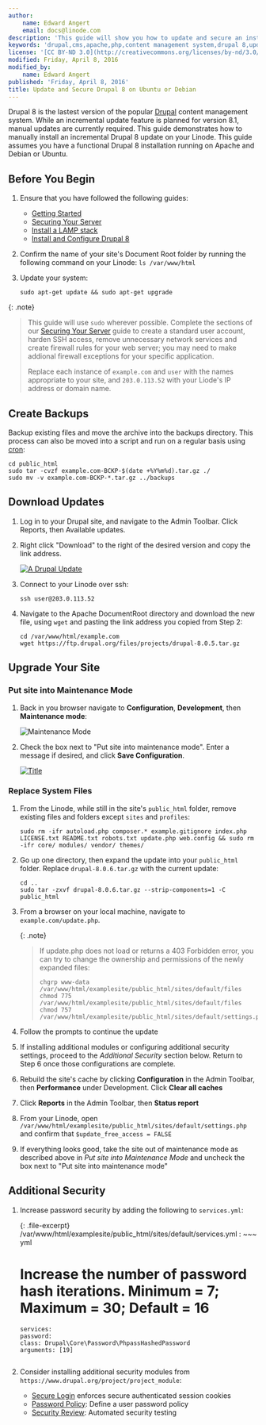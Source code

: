 ```yaml
---
author:
    name: Edward Angert
    email: docs@linode.com
description: 'This guide will show you how to update and secure an installation of Drupal 8 CMS on your Linode running Ubuntu or Debian.'
keywords: 'drupal,cms,apache,php,content management system,drupal 8,update'
license: '[CC BY-ND 3.0](http://creativecommons.org/licenses/by-nd/3.0/us/)'
modified: Friday, April 8, 2016
modified_by:
    name: Edward Angert
published: 'Friday, April 8, 2016'
title: Update and Secure Drupal 8 on Ubuntu or Debian
---
```


Drupal 8 is the lastest version of the popular [Drupal](https://www.drupal.org/) content management system. While an incremental update feature is planned for version 8.1, manual updates are currently required. This guide demonstrates how to manually install an incremental Drupal 8 update on your Linode. This guide assumes you have a functional Drupal 8 installation running on Apache and Debian or Ubuntu.

## Before You Begin

1.  Ensure that you have followed the following guides:

    -   [Getting Started](/docs/getting-started)
    -   [Securing Your Server](/docs/security/securing-your-server)
    -   [Install a LAMP stack](/docs/websites/lamp/lamp-on-ubuntu-14-04) 
    -   [Install and Configure Drupal 8](/docs/websites/cms/install-and-configure-drupal-8)

2.  Confirm the name of your site's Document Root folder by running the following command on your Linode: ``ls /var/www/html``

3.  Update your system:

        sudo apt-get update && sudo apt-get upgrade

{: .note}
>
>  This guide will use `sudo` wherever possible. Complete the sections of our [Securing Your Server](/docs/security/securing-your-server) guide to create a standard user account, harden SSH access, remove unnecessary network services and create firewall rules for your web server; you may need to make addional firewall exceptions for your specific application.
>
>Replace each instance of ``example.com`` and ``user`` with the names appropriate to your site, and `203.0.113.52` with your Liode's IP address or domain name.

## Create Backups

Backup existing files and move the archive into the backups directory. This process can also be moved into a script and run on a regular basis using [cron](docs/tools-reference/tools/schedule-tasks-with-cron):

    cd public_html
    sudo tar -cvzf example.com-BCKP-$(date +%Y%m%d).tar.gz ./
    sudo mv -v example.com-BCKP-*.tar.gz ../backups

## Download Updates 

1.  Log in to your Drupal site, and navigate to the Admin Toolbar. Click Reports, then Available updates.

2.  Right click "Download" to the right of the desired version and copy the link address.

    [![A Drupal Update](/docs/assets/drupal-updates-download-small.png)](/docs/assets/drupal-updates-download.png)

3.  Connect to your Linode over ssh:

        ssh user@203.0.113.52

4.  Navigate to the Apache DocumentRoot directory and download the new file, using `wget` and pasting the link address you copied from Step 2:

        cd /var/www/html/example.com
        wget https://ftp.drupal.org/files/projects/drupal-8.0.5.tar.gz

## Upgrade Your Site

###  Put site into Maintenance Mode

1.  Back in you browser navigate to **Configuration**, **Development**, then **Maintenance mode**:

    ![Maintenance Mode](/docs/assets/drupal-updates-maintenance.png)

2.  Check the box next to "Put site into maintenance mode". Enter a message if desired, and click **Save Configuration**.

    [![Title](/docs/assets/drupal-updates-maintenance2-small.png)](/docs/assets/drupal-updates-maintenance2.png)

### Replace System Files

1.  From the Linode, while still in the site's `public_html` folder, remove existing files and folders except `sites` and `profiles`:

        sudo rm -ifr autoload.php composer.* example.gitignore index.php LICENSE.txt README.txt robots.txt update.php web.config && sudo rm -ifr core/ modules/ vendor/ themes/

2.  Go up one directory, then expand the update into your `public_html` folder. Replace `drupal-8.0.6.tar.gz` with the current update:

        cd ..
        sudo tar -zxvf drupal-8.0.6.tar.gz --strip-components=1 -C public_html

3.  From a browser on your local machine, navigate to `example.com/update.php`.

    {: .note}
    >If update.php does not load or returns a 403 Forbidden error, you can try to change the ownership and permissions of the newly expanded files:
    >
    >~~~
    >chgrp www-data /var/www/html/examplesite/public_html/sites/default/files
    >chmod 775 /var/www/html/examplesite/public_html/sites/default/files
    >chmod 757 /var/www/html/examplesite/public_html/sites/default/settings.php
    >~~~

4.  Follow the prompts to continue the update

5.  If installing additional modules or configuring additional security settings, proceed to the *Additional Security* section below. Return to Step 6 once those configurations are complete.

6.  Rebuild the site's cache by clicking **Configuration** in the Admin Toolbar, then **Performance** under Development. Click **Clear all caches**

7.  Click **Reports** in the Admin Toolbar, then **Status report** 

8.  From your Linode, open ``/var/www/html/examplesite/public_html/sites/default/settings.php`` and confirm that ``$update_free_access = FALSE``

9.  If everything looks good, take the site out of maintenance mode as described above in *Put site into Maintenance Mode* and uncheck the box next to "Put site into maintenance mode"

## Additional Security 

1.  Increase password security by adding the following to `services.yml`:

    {: .file-excerpt}
    /var/www/html/examplesite/public_html/sites/default/services.yml
    : ~~~ yml
      # Increase the number of password hash iterations. Minimum = 7; Maximum = 30; Default = 16
        services:
        password:
        class: Drupal\Core\Password\PhpassHashedPassword
        arguments: [19]
      ~~~

2. Consider installing additional security modules from ``https://www.drupal.org/project/project_module``:
    * [Secure Login](https://www.drupal.org/project/securelogin) enforces secure authenticated session cookies
    * [Password Policy](https://www.drupal.org/project/password_policy): Define a user password policy
    * [Security Review](https://www.drupal.org/project/security_review): Automated security testing
